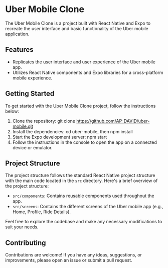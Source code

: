 # Uber Mobile Clone

The Uber Mobile Clone is a project built with React Native and Expo to recreate the user interface and basic functionality of the Uber mobile application.

## Features

- Replicates the user interface and user experience of the Uber mobile app.
- Utilizes React Native components and Expo libraries for a cross-platform mobile experience.

## Getting Started

To get started with the Uber Mobile Clone project, follow the instructions below:

1. Clone the repository: git clone https://github.com/AP-DAVID/uber-mobile.git
2. Install the dependencies: cd uber-mobile, then npm install 
3. Start the Expo development server: npm start 
4. Follow the instructions in the console to open the app on a connected device or emulator.

## Project Structure

The project structure follows the standard React Native project structure with the main code located in the `src` directory. Here's a brief overview of the project structure:

- `src/components`: Contains reusable components used throughout the app.
- `src/screens`: Contains the different screens of the Uber mobile app (e.g., Home, Profile, Ride Details).

Feel free to explore the codebase and make any necessary modifications to suit your needs.

## Contributing

Contributions are welcome! If you have any ideas, suggestions, or improvements, please open an issue or submit a pull request.

   



